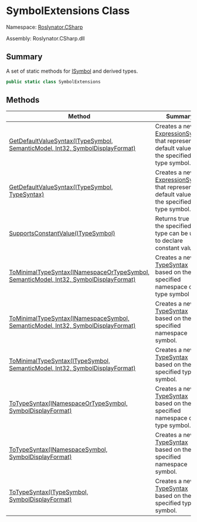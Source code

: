 # SymbolExtensions Class

Namespace: [Roslynator.CSharp](../README.md)

Assembly: Roslynator\.CSharp\.dll

## Summary

A set of static methods for [ISymbol](https://docs.microsoft.com/en-us/dotnet/api/microsoft.codeanalysis.isymbol) and derived types\.

```csharp
public static class SymbolExtensions
```


## Methods

| Method | Summary |
| ------ | ------- |
| [GetDefaultValueSyntax(ITypeSymbol, SemanticModel, Int32, SymbolDisplayFormat)](GetDefaultValueSyntax/README.md) | Creates a new [ExpressionSyntax](https://docs.microsoft.com/en-us/dotnet/api/microsoft.codeanalysis.csharp.syntax.expressionsyntax) that represents default value of the specified type symbol\. |
| [GetDefaultValueSyntax(ITypeSymbol, TypeSyntax)](GetDefaultValueSyntax/README.md) | Creates a new [ExpressionSyntax](https://docs.microsoft.com/en-us/dotnet/api/microsoft.codeanalysis.csharp.syntax.expressionsyntax) that represents default value of the specified type symbol\. |
| [SupportsConstantValue(ITypeSymbol)](SupportsConstantValue/README.md) | Returns true if the specified type can be used to declare constant value\. |
| [ToMinimalTypeSyntax(INamespaceOrTypeSymbol, SemanticModel, Int32, SymbolDisplayFormat)](ToMinimalTypeSyntax/README.md) | Creates a new [TypeSyntax](https://docs.microsoft.com/en-us/dotnet/api/microsoft.codeanalysis.csharp.syntax.typesyntax) based on the specified namespace or type symbol |
| [ToMinimalTypeSyntax(INamespaceSymbol, SemanticModel, Int32, SymbolDisplayFormat)](ToMinimalTypeSyntax/README.md) | Creates a new [TypeSyntax](https://docs.microsoft.com/en-us/dotnet/api/microsoft.codeanalysis.csharp.syntax.typesyntax) based on the specified namespace symbol\. |
| [ToMinimalTypeSyntax(ITypeSymbol, SemanticModel, Int32, SymbolDisplayFormat)](ToMinimalTypeSyntax/README.md) | Creates a new [TypeSyntax](https://docs.microsoft.com/en-us/dotnet/api/microsoft.codeanalysis.csharp.syntax.typesyntax) based on the specified type symbol\. |
| [ToTypeSyntax(INamespaceOrTypeSymbol, SymbolDisplayFormat)](ToTypeSyntax/README.md) | Creates a new [TypeSyntax](https://docs.microsoft.com/en-us/dotnet/api/microsoft.codeanalysis.csharp.syntax.typesyntax) based on the specified namespace or type symbol\. |
| [ToTypeSyntax(INamespaceSymbol, SymbolDisplayFormat)](ToTypeSyntax/README.md) | Creates a new [TypeSyntax](https://docs.microsoft.com/en-us/dotnet/api/microsoft.codeanalysis.csharp.syntax.typesyntax) based on the specified namespace symbol\. |
| [ToTypeSyntax(ITypeSymbol, SymbolDisplayFormat)](ToTypeSyntax/README.md) | Creates a new [TypeSyntax](https://docs.microsoft.com/en-us/dotnet/api/microsoft.codeanalysis.csharp.syntax.typesyntax) based on the specified type symbol\. |

